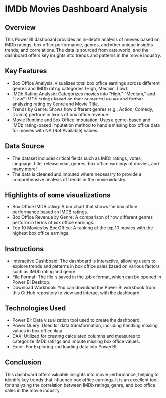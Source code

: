 # IMDb Movies Dashboard Analysis

## Overview
This Power BI dashboard provides an in-depth analysis of movies based on IMDb ratings, box office performance, genres, and other unique insights trends, and correlations. The data is sourced from data.world, and the dashboard offers key insights into trends and patterns in the movie industry.

## Key Features
- Box Office Analysis: Visualizes total box office earnings across different genres and IMDb rating categories (High, Medium, Low).
- IMDb Rating Analysis: Categorizes movies into "High," "Medium," and "Low" IMDb ratings based on their numerical values and further analyzing rating by Genre and Movie Title.
- Trends by Genre: Shows how different genres (e.g., Action, Comedy, Drama) perform in terms of box office revenue.
- Movie Runtime and Box Office Imputation: Uses a genre-based and IMDb rating-based imputation method to handle missing box office data for movies with NA (Not Available) values.

## Data Source
- The dataset includes critical fields such as IMDb ratings, votes, language, title, release year, genres, box office earnings of movies, and many more!
- The data is cleaned and imputed where necessary to provide a comprehensive analysis of trends in the movie industry.

## Highlights of some visualizations
- Box Office IMDB rating: A bar chart that shows the box office performance based on IMDB ratings.
- Box Office Revenue by Genre: A comparison of how different genres perform in terms of box office earnings.
- Top 10 Movies by Box Office: A ranking of the top 10 movies with the highest box office earnings.

## Instructions
- Interactive Dashboard: The dashboard is interactive, allowing users to explore trends and patterns in box office sales based on various factors such as IMDb rating and genre.
- File Format: The file is saved in the .pbix format, which can be opened in Power BI Desktop.
- Download Workbook: You can download the Power BI workbook from this GitHub repository to view and interact with the dashboard.

## Technologies Used
- Power BI: Data visualization tool used to create the dashboard.
- Power Query: Used for data transformation, including handling missing values in box office data.
- DAX: Utilized for creating calculated columns and measures to categorize IMDb ratings and impute missing box office values.
- Excel: For Exploring and loading data into Power BI.

## Conclusion
This dashboard offers valuable insights into movie performance, helping to identify key trends that influence box office earnings. It is an excellent tool for analyzing the correlation between IMDb ratings, genre, and box office sales in the movie industry.
